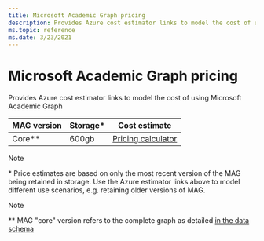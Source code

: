 ```yaml
---
title: Microsoft Academic Graph pricing
description: Provides Azure cost estimator links to model the cost of using Microsoft Academic Graph
ms.topic: reference
ms.date: 3/23/2021
---
```

# Microsoft Academic Graph pricing

Provides Azure cost estimator links to model the cost of using Microsoft Academic Graph

MAG version | Storage* | Cost estimate
--- | --- | ---
Core** | 600gb | [Pricing calculator](https://azure.com/e/4dfc57131aa54df4945dcba4c2b1671f)

> [!NOTE]
> \* Price estimates are based on only the most recent version of the MAG being retained in storage. Use the Azure estimator links above to model different use scenarios, e.g. retaining older versions of MAG.

> [!NOTE]
> \*\* MAG "core" version refers to the complete graph as detailed [in the data schema](reference-data-schema.md)

